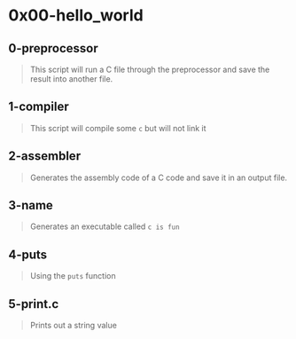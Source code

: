 # 0x00-hello_world 

## 0-preprocessor
> This script will run a C file through the preprocessor and save the result into another file. 

## 1-compiler
> This script will compile some `c` but will not link it

## 2-assembler
> Generates the assembly code of a C code and save it in an output file.

## 3-name 
> Generates an executable called `c is fun`

## 4-puts 
> Using the `puts` function

## 5-print.c
> Prints out a string value
